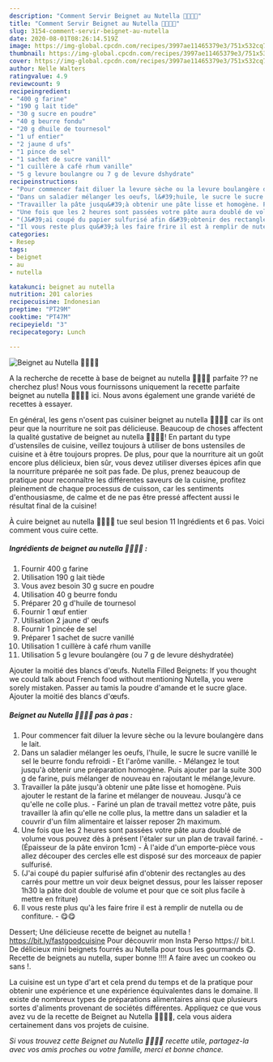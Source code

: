 ```yaml
---
description: "Comment Servir Beignet au Nutella 👩‍🍳👩‍🍳"
title: "Comment Servir Beignet au Nutella 👩‍🍳👩‍🍳"
slug: 3154-comment-servir-beignet-au-nutella
date: 2020-08-01T08:26:14.519Z
image: https://img-global.cpcdn.com/recipes/3997ae11465379e3/751x532cq70/beignet-au-nutella-👩🍳👩🍳-photo-principale-de-la-recette.jpg
thumbnail: https://img-global.cpcdn.com/recipes/3997ae11465379e3/751x532cq70/beignet-au-nutella-👩🍳👩🍳-photo-principale-de-la-recette.jpg
cover: https://img-global.cpcdn.com/recipes/3997ae11465379e3/751x532cq70/beignet-au-nutella-👩🍳👩🍳-photo-principale-de-la-recette.jpg
author: Nelle Walters
ratingvalue: 4.9
reviewcount: 9
recipeingredient:
- "400 g farine"
- "190 g lait tide"
- "30 g sucre en poudre"
- "40 g beurre fondu"
- "20 g dhuile de tournesol"
- "1 uf entier"
- "2 jaune d ufs"
- "1 pince de sel"
- "1 sachet de sucre vanill"
- "1 cuillère à café rhum vanille"
- "5 g levure boulangre ou 7 g de levure dshydrate"
recipeinstructions:
- "Pour commencer fait diluer la levure sèche ou la levure boulangère dans le lait."
- "Dans un saladier mélanger les oeufs, l&#39;huile, le sucre le sucre vanillé le sel le beurre fondu refroidi Et l&#39;arôme vanille. Mélangez le tout jusqu&#39;à obtenir une préparation homogène. Puis ajouter par la suite 300 g de farine, puis mélanger de nouveau en rajoutant le mélange,levure."
- "Travailler la pâte jusqu&#39;à obtenir une pâte lisse et homogène. Puis ajouter le restant de la farine et mélanger de nouveau. Jusqu&#39;à ce qu&#39;elle ne colle plus.   Fariné un plan de travail mettez votre pâte, puis travailler là afin qu&#39;elle ne colle plus, la mettre dans un saladier et la couvrir d&#39;un film alimentaire et laisser reposer 2h maximum."
- "Une fois que les 2 heures sont passées votre pâte aura doublé de volume vous pouvez dès à présent l&#39;étaler sur un plan de travail fariné. (Épaisseur de la pâte environ 1cm) À l&#39;aide d&#39;un emporte-pièce vous allez découper des cercles elle est disposé sur des morceaux de papier sulfurisé."
- "(J&#39;ai coupé du papier sulfurisé afin d&#39;obtenir des rectangles au des carrés pour mettre un voir deux beignet dessus, pour les laisser reposer 1h30 la pâte doit double de volume et pour que ce soit plus facile à mettre en friture)"
- "Il vous reste plus qu&#39;à les faire frire il est à remplir de nutella ou de confiture. 😋😋"
categories:
- Resep
tags:
- beignet
- au
- nutella

katakunci: beignet au nutella 
nutrition: 201 calories
recipecuisine: Indonesian
preptime: "PT29M"
cooktime: "PT47M"
recipeyield: "3"
recipecategory: Lunch

---
```



![Beignet au Nutella 👩‍🍳👩‍🍳](https://img-global.cpcdn.com/recipes/3997ae11465379e3/751x532cq70/beignet-au-nutella-👩🍳👩🍳-photo-principale-de-la-recette.jpg)

A la recherche de recette à base de beignet au nutella 👩‍🍳👩‍🍳 parfaite ?? ne cherchez plus! Nous vous fournissons uniquement la recette parfaite beignet au nutella 👩‍🍳👩‍🍳 ici. Nous avons également une grande variété de recettes à essayer.

En général, les gens n'osent pas cuisiner beignet au nutella 👩‍🍳👩‍🍳 car ils ont peur que la nourriture ne soit pas délicieuse. Beaucoup de choses affectent la qualité gustative de beignet au nutella 👩‍🍳👩‍🍳! En partant du type d'ustensiles de cuisine, veillez toujours à utiliser de bons ustensiles de cuisine et à être toujours propres. De plus, pour que la nourriture ait un goût encore plus délicieux, bien sûr, vous devez utiliser diverses épices afin que la nourriture préparée ne soit pas fade. De plus, prenez beaucoup de pratique pour reconnaître les différentes saveurs de la cuisine, profitez pleinement de chaque processus de cuisson, car les sentiments d'enthousiasme, de calme et de ne pas être pressé affectent aussi le résultat final de la cuisine!

<!--inarticleads1-->

À cuire beignet au nutella 👩‍🍳👩‍🍳 tue seul besion 11 Ingrédients et 6 pas. Voici comment vous cuire cette.

##### Ingrédients de beignet au nutella 👩‍🍳👩‍🍳 :

1. Fournir 400 g farine
1. Utilisation 190 g lait tiède
1. Vous avez besoin 30 g sucre en poudre
1. Utilisation 40 g beurre fondu
1. Préparer 20 g d&#39;huile de tournesol
1. Fournir 1 œuf entier
1. Utilisation 2 jaune d&#39; œufs
1. Fournir 1 pincée de sel
1. Préparer 1 sachet de sucre vanillé
1. Utilisation 1 cuillère à café rhum vanille
1. Utilisation 5 g levure boulangère (ou 7 g de levure déshydratée)


Ajouter la moitié des blancs d&#39;œufs. Nutella Filled Beignets: If you thought we could talk about French food without mentioning Nutella, you were sorely mistaken. Passer au tamis la poudre d&#39;amande et le sucre glace. Ajouter la moitié des blancs d&#39;œufs. 

<!--inarticleads2-->

##### Beignet au Nutella 👩‍🍳👩‍🍳 pas à pas :

1. Pour commencer fait diluer la levure sèche ou la levure boulangère dans le lait.
1. Dans un saladier mélanger les oeufs, l&#39;huile, le sucre le sucre vanillé le sel le beurre fondu refroidi - Et l&#39;arôme vanille. - Mélangez le tout jusqu&#39;à obtenir une préparation homogène. Puis ajouter par la suite 300 g de farine, puis mélanger de nouveau en rajoutant le mélange,levure.
1. Travailler la pâte jusqu&#39;à obtenir une pâte lisse et homogène. Puis ajouter le restant de la farine et mélanger de nouveau. Jusqu&#39;à ce qu&#39;elle ne colle plus.  -  Fariné un plan de travail mettez votre pâte, puis travailler là afin qu&#39;elle ne colle plus, la mettre dans un saladier et la couvrir d&#39;un film alimentaire et laisser reposer 2h maximum.
1. Une fois que les 2 heures sont passées votre pâte aura doublé de volume vous pouvez dès à présent l&#39;étaler sur un plan de travail fariné. - (Épaisseur de la pâte environ 1cm) - À l&#39;aide d&#39;un emporte-pièce vous allez découper des cercles elle est disposé sur des morceaux de papier sulfurisé.
1. (J&#39;ai coupé du papier sulfurisé afin d&#39;obtenir des rectangles au des carrés pour mettre un voir deux beignet dessus, pour les laisser reposer 1h30 la pâte doit double de volume et pour que ce soit plus facile à mettre en friture)
1. Il vous reste plus qu&#39;à les faire frire il est à remplir de nutella ou de confiture. - 😋😋


Dessert; Une délicieuse recette de beignet au nutella ! https://bit.ly/fastgoodcuisine Pour découvrir mon Insta Perso https:// bit.l. De délicieux mini beignets fourrés au Nutella pour tous les gourmands 😋. Recette de beignets au nutella, super bonne !!!! A faire avec un cookeo ou sans !. 

<!--inarticleads1-->

<p>
La cuisine est un type d'art et cela prend du temps et de la pratique pour obtenir une expérience et une expérience équivalentes dans le domaine. Il existe de nombreux types de préparations alimentaires ainsi que plusieurs sortes d'aliments provenant de sociétés différentes. Appliquez ce que vous avez vu de la recette de Beignet au Nutella 👩‍🍳👩‍🍳, cela vous aidera certainement dans vos projets de cuisine.
</p>

<p>
<i>Si vous trouvez cette Beignet au Nutella 👩‍🍳👩‍🍳 recette utile, partagez-la avec vos amis proches ou votre famille, merci et bonne chance.</i>
</p>

